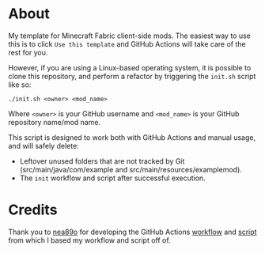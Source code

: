 # About
My template for Minecraft Fabric client-side mods. The easiest way to use this is to click `Use this template` and GitHub Actions will take care of the rest for you.

However, if you are using a Linux-based operating system, it is possible to clone this repository, and perform a refactor by triggering the `init.sh` script like so:
```shell
./init.sh <owner> <mod_name> 
```

Where `<owner>` is your GitHub username and `<mod_name>` is your GitHub repository name/mod name.

This script is designed to work both with GitHub Actions and manual usage, and will safely delete:
  - Leftover unused folders that are not tracked by Git (src/main/java/com/example and src/main/resources/examplemod).
  - The `init` workflow and script after successful execution.

# Credits
Thank you to [nea89o](https://github.com/nea89o)
for developing the GitHub Actions [workflow](https://github.com/nea89o/Forge1.8.9Template/blob/master/.github/workflows/init.yml)
and [script](https://github.com/nea89o/Forge1.8.9Template/blob/master/make-my-own.sh)
from which I based my workflow and script off of.